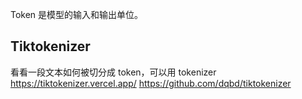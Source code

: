 Token 是模型的输入和输出单位。
## Tiktokenizer
看看一段文本如何被切分成 token，可以用 tokenizer
https://tiktokenizer.vercel.app/
https://github.com/dqbd/tiktokenizer